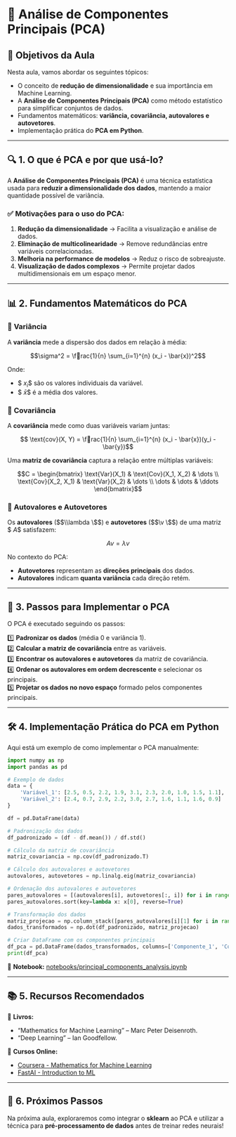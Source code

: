 # 📌 Análise de Componentes Principais (PCA)

## 🎯 Objetivos da Aula
Nesta aula, vamos abordar os seguintes tópicos:
- O conceito de **redução de dimensionalidade** e sua importância em Machine Learning.
- A **Análise de Componentes Principais (PCA)** como método estatístico para simplificar conjuntos de dados.
- Fundamentos matemáticos: **variância, covariância, autovalores e autovetores**.
- Implementação prática do **PCA em Python**.

---

## 🔍 1. O que é PCA e por que usá-lo?
A **Análise de Componentes Principais (PCA)** é uma técnica estatística usada para **reduzir a dimensionalidade dos dados**, mantendo a maior quantidade possível de variância.

### ✅ **Motivações para o uso do PCA:**
1. **Redução da dimensionalidade** → Facilita a visualização e análise de dados.
2. **Eliminação de multicolinearidade** → Remove redundâncias entre variáveis correlacionadas.
3. **Melhoria na performance de modelos** → Reduz o risco de sobreajuste.
4. **Visualização de dados complexos** → Permite projetar dados multidimensionais em um espaço menor.

---

## 📊 2. Fundamentos Matemáticos do PCA
### 📌 **Variância**
A **variância** mede a dispersão dos dados em relação à média:

```math
\sigma^2 = \frac{1}{n} \sum_{i=1}^{n} (x_i - \bar{x})^2
```

Onde:
- $$\ x_i \$$ são os valores individuais da variável.
- $$\ \bar{x} \$$ é a média dos valores.

### 📌 **Covariância**
A **covariância** mede como duas variáveis variam juntas:

```math
	\text{cov}(X, Y) = \frac{1}{n} \sum_{i=1}^{n} (x_i - \bar{x})(y_i - \bar{y})
```

Uma **matriz de covariância** captura a relação entre múltiplas variáveis:

```math
C = 
\begin{bmatrix}
	\text{Var}(X_1) 	& 	\text{Cov}(X_1, X_2) 	& \dots \\
	\text{Cov}(X_2, X_1) 	& 	\text{Var}(X_2) 	& \dots \\
	\dots 			& 	\dots 			& \ddots
\end{bmatrix}
```

### 📌 **Autovalores e Autovetores**
Os **autovalores** ($$\\lambda \$$) e **autovetores** ($$\v \$$) de uma matriz $$\ A \$$ satisfazem:
```math
A v = \lambda v
```

No contexto do PCA:
- **Autovetores** representam as **direções principais** dos dados.
- **Autovalores** indicam **quanta variância** cada direção retém.

---

## 🔬 3. Passos para Implementar o PCA
O PCA é executado seguindo os passos:

1️⃣ **Padronizar os dados** (média 0 e variância 1).  
2️⃣ **Calcular a matriz de covariância** entre as variáveis.  
3️⃣ **Encontrar os autovalores e autovetores** da matriz de covariância.  
4️⃣ **Ordenar os autovalores em ordem decrescente** e selecionar os principais.  
5️⃣ **Projetar os dados no novo espaço** formado pelos componentes principais.

---

## 🛠 4. Implementação Prática do PCA em Python
Aqui está um exemplo de como implementar o PCA manualmente:

```python
import numpy as np
import pandas as pd

# Exemplo de dados
data = {
    'Variável_1': [2.5, 0.5, 2.2, 1.9, 3.1, 2.3, 2.0, 1.0, 1.5, 1.1],
    'Variável_2': [2.4, 0.7, 2.9, 2.2, 3.0, 2.7, 1.6, 1.1, 1.6, 0.9]
}

df = pd.DataFrame(data)

# Padronização dos dados
df_padronizado = (df - df.mean()) / df.std()

# Cálculo da matriz de covariância
matriz_covariancia = np.cov(df_padronizado.T)

# Cálculo dos autovalores e autovetores
autovalores, autovetores = np.linalg.eig(matriz_covariancia)

# Ordenação dos autovalores e autovetores
pares_autovalores = [(autovalores[i], autovetores[:, i]) for i in range(len(autovalores))]
pares_autovalores.sort(key=lambda x: x[0], reverse=True)

# Transformação dos dados
matriz_projecao = np.column_stack([pares_autovalores[i][1] for i in range(len(autovalores))])
dados_transformados = np.dot(df_padronizado, matriz_projecao)

# Criar DataFrame com os componentes principais
df_pca = pd.DataFrame(dados_transformados, columns=['Componente_1', 'Componente_2'])
print(df_pca)
```

📌 **Notebook:** [notebooks/principal_components_analysis.ipynb](notebooks/principal_components_analysis.ipynb)

---

## 📚 5. Recursos Recomendados
📖 **Livros:**
- “Mathematics for Machine Learning” – Marc Peter Deisenroth.
- “Deep Learning” – Ian Goodfellow.

🎥 **Cursos Online:**
- [Coursera - Mathematics for Machine Learning](https://www.coursera.org/specializations/mathematics-machine-learning)
- [FastAI - Introduction to ML](https://course.fast.ai/)

---

## 🚀 6. Próximos Passos
Na próxima aula, exploraremos como integrar o **sklearn** ao PCA e utilizar a técnica para **pré-processamento de dados** antes de treinar redes neurais!

